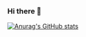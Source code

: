 ### Hi there 👋
[![Anurag's GitHub stats](https://github-readme-stats.vercel.app/api?username=the29a&show_icons=true&theme=radical)](https://github.com/anuraghazra/github-readme-stats)
<!--
**the29a/the29a** is a ✨ _special_ ✨ repository because its `README.md` (this file) appears on your GitHub profile.

Here are some ideas to get you started:

- 🔭 I’m currently working on ...
- 🌱 I’m currently learning ...
- 👯 I’m looking to collaborate on ...
- 🤔 I’m looking for help with ...
- 💬 Ask me about ...
- 📫 How to reach me: ...
- 😄 Pronouns: ...
- ⚡ Fun fact: ...
-->
